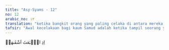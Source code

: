 ```yaml
---
title: "Asy-Syams - 12"
no: 12
arabic_no: ١٢
translation: "ketika bangkit orang yang paling celaka di antara mereka,"
tafsir: "Awal kecelakaan bagi kaum Samud adalah ketika tampil seorang yang paling jahat dari mereka, yaitu Qudar bin Salif. Ia adalah seorang yang sangat berani, perkasa, dan bengis. Ia datang memprovokasi kaumnya untuk membunuh unta betina mukjizat Nabi Saleh."
---
```

اِذِ انْۢبَعَثَ اَشْقٰىهَاۖ
